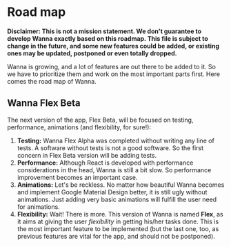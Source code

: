 Road map
====

**Disclaimer: This is not a mission statement. We don't guarantee to develop Wanna exactly based on this roadmap. This file is subject to change in the future, and some new features could be added, or existing ones may be updated, postponed or even totally dropped.**

Wanna is growing, and a lot of features are out there to be added to it. So we have to prioritize them and work on the most important parts first. Here comes the road map of Wanna.

Wanna Flex Beta
----
The next version of the app, Flex Beta, will be focused on testing, performance, animations (and flexibility, for sure!):
1. **Testing:** Wanna Flex Alpha was completed without writing any line of tests. A software without tests is not a good software. So the first concern in Flex Beta version will be adding tests.
2. **Performance:** Although React is developed with performance considerations in the head, Wanna is still a bit slow. So performance improvement becomes an important case.
3. **Animations:** Let's be reckless. No matter how beautiful Wanna becomes and implement Google Material Design better, it is still ugly without animations. Just adding very basic animations will fulfill the user need for animations.
4. **Flexibility:** Wait! There is more. This version of Wanna is named **Flex**, as it aims at giving the user *flexibility* in getting his/her tasks done. This is the most important feature to be implemented (but the last one, too, as previous features are vital for the app, and should not be postponed).
